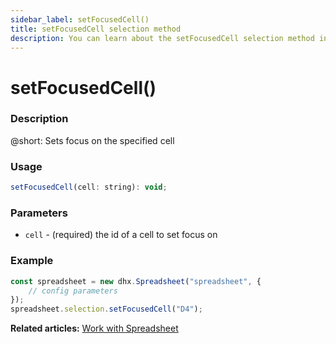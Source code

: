 ```yaml
---
sidebar_label: setFocusedCell() 
title: setFocusedCell selection method
description: You can learn about the setFocusedCell selection method in the documentation of the DHTMLX JavaScript Spreadsheet library. Browse developer guides and API reference, try out code examples and live demos, and download a free 30-day evaluation version of DHTMLX Spreadsheet.
---
```


# setFocusedCell()

### Description

@short: Sets focus on the specified cell

### Usage

~~~jsx
setFocusedCell(cell: string): void;
~~~

### Parameters

- `cell` - (required) the id of a cell to set focus on

### Example

~~~jsx {4}
const spreadsheet = new dhx.Spreadsheet("spreadsheet", {
    // config parameters
});
spreadsheet.selection.setFocusedCell("D4");
~~~

**Related articles:** [Work with Spreadsheet](working_with_ssheet.md#setting-focus-on-a-cell)
